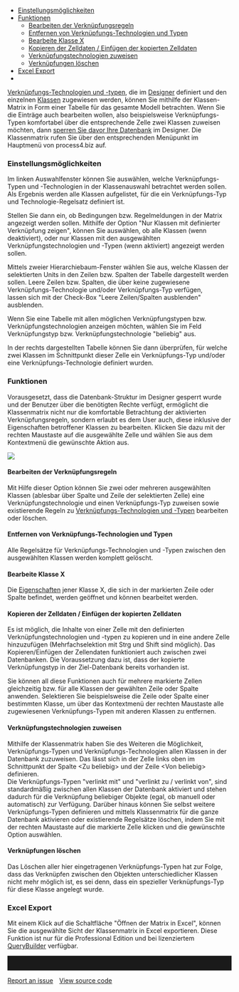 -   [Einstellungsmöglichkeiten](#einstellungsmöglichkeiten)
-   [Funktionen](#funktionen)
    -   [Bearbeiten der Verknüpfungsregeln](#bearbeiten-der-verknüpfungsregeln)
    -   [Entfernen von Verknüpfungs-Technologien und Typen](#entfernen-von-verknüpfungs-technologien-und-typen)
    -   [Bearbeite Klasse X](#bearbeite-klasse-x)
    -   [Kopieren der Zelldaten / Einfügen der kopierten Zelldaten](#kopieren-der-zelldaten--einfügen-der-kopierten-zelldaten)
    -   [Verknüpfungstechnologien zuweisen](#verknüpfungstechnologien-zuweisen)
    -   [Verknüpfungen löschen](#verknüpfungen-löschen)
-   [Excel Export](#excel-export)
-   

[Verknüpfungs-Technologien und -typen](verknuepfungen), die im
[Designer](etabase-designer-de) definiert und den einzelnen
[Klassen](klasse) zugewiesen werden, können Sie mithilfe der
Klassen-Matrix in Form einer Tabelle für das gesamte Modell betrachten.
Wenn Sie die Einträge auch bearbeiten wollen, also beispielsweise
Verknüpfungs-Typen komfortabel über die entsprechende Zelle zwei Klassen
zuweisen möchten, dann [sperren Sie davor Ihre
Datenbank](sperren-und-entsperren-von-designelementen) im Designer. Die
Klassenmatrix rufen Sie über den entsprechenden Menüpunkt im Hauptmenü
von process4.biz auf.

### Einstellungsmöglichkeiten

Im linken Auswahlfenster können Sie auswählen, welche Verknüpfungs-Typen
und -Technologien in der Klassenauswahl betrachtet werden sollen. Als
Ergebnis werden alle Klassen aufgelistet, für die ein Verknüpfungs-Typ
und Technologie-Regelsatz definiert ist.

Stellen Sie dann ein, ob Bedingungen bzw. Regelmeldungen in der Matrix
angezeigt werden sollen. Mithilfe der Option "Nur Klassen mit
definierter Verknüpfung zeigen", können Sie auswählen, ob alle Klassen
(wenn deaktiviert), oder nur Klassen mit den ausgewählten
Verknüpfungstechnologien und -Typen (wenn aktiviert) angezeigt werden
sollen.

Mittels zweier Hierarchiebaum-Fenster wählen Sie aus, welche Klassen der
selektierten Units in den Zeilen bzw. Spalten der Tabelle dargestellt
werden sollen. Leere Zeilen bzw. Spalten, die über keine zugewiesene
Verknüpfungs-Technologie und/oder Verknüpfungs-Typ verfügen,  
lassen sich mit der Check-Box "Leere Zeilen/Spalten ausblenden"
ausblenden.

Wenn Sie eine Tabelle mit allen möglichen Verknüpfungstypen bzw.
Verknüpfungstechnologien anzeigen möchten, wählen Sie im Feld
Verknüpfungstyp bzw. Verknüpfungstechnologie "beliebig" aus.

In der rechts dargestellten Tabelle können Sie dann überprüfen, für
welche zwei Klassen im Schnittpunkt dieser Zelle ein Verknüpfungs-Typ
und/oder eine Verknüpfungs-Technologie definiert wurden.

### Funktionen

Vorausgesetzt, dass die Datenbank-Struktur im Designer gesperrt wurde
und der Benutzer über die benötigten Rechte verfügt, ermöglicht die
Klassenmatrix nicht nur die komfortable Betrachtung der aktivierten
Verknüpfungsregeln, sondern erlaubt es dem User auch, diese inklusive
der Eigenschaften betroffener Klassen zu bearbeiten. Klicken Sie dazu
mit der rechten Maustaste auf die ausgewählte Zelle und wählen Sie aus
dem Kontextmenü die gewünschte Aktion aus.


![](//images.ctfassets.net/utx1h0gfm1om/5JCrS8hcruskko28K6gi2K/b8de66812fca0dafa2a0cc21398e8a9a/1018241.png)


#### Bearbeiten der Verknüpfungsregeln

Mit Hilfe dieser Option können Sie zwei oder mehreren ausgewählten
Klassen (ablesbar über Spalte und Zeile der selektierten Zelle) eine
Verknüpfungstechnologie und einen Verknüpfungs-Typ zuweisen sowie
existierende Regeln zu [Verknüpfungs-Technologien und
-Typen](verknuepfungen) bearbeiten oder löschen.

#### Entfernen von Verknüpfungs-Technologien und Typen

Alle Regelsätze für Verknüpfungs-Technologien und -Typen zwischen den
ausgewählten Klassen werden komplett gelöscht.

#### Bearbeite Klasse X

Die [Eigenschaften](eigenschaften-dialogfenster) jener Klasse X, die
sich in der markierten Zeile oder Spalte befindet, werden geöffnet und
können bearbeitet werden.

#### Kopieren der Zelldaten / Einfügen der kopierten Zelldaten

Es ist möglich, die Inhalte von einer Zelle mit den definierten
Verknüpfungstechnologien und -typen zu kopieren und in eine andere Zelle
hinzuzufügen (Mehrfachselektion mit Strg und Shift sind möglich). Das
Kopieren/Einfügen der Zellendaten funktioniert auch zwischen zwei
Datenbanken. Die Voraussetzung dazu ist, dass der kopierte
Verknüpfungstyp in der Ziel-Datenbank bereits vorhanden ist.

Sie können all diese Funktionen auch für mehrere markierte Zellen
gleichzeitig bzw. für alle Klassen der gewählten Zeile oder Spalte
anwenden. Selektieren Sie beispielsweise die Zeile oder Spalte einer
bestimmten Klasse, um über das Kontextmenü der rechten Maustaste alle
zugewiesenen Verknüpfungs-Typen mit anderen Klassen zu entfernen.

#### Verknüpfungstechnologien zuweisen

Mithilfe der Klassenmatrix haben Sie des Weiteren die Möglichkeit,
Verknüpfungs-Typen und Verknüpfungs-Technologien allen Klassen in der
Datenbank zuzuweisen. Das lässt sich in der Zelle links oben im
Schnittpunkt der Spalte &lt;Zu beliebig&gt; und der Zeile &lt;Von
beliebig&gt; definieren.  
Die Verknüpfungs-Typen "verlinkt mit" und "verlinkt zu / verlinkt von",
sind standardmäßig zwischen allen Klassen der Datenbank aktiviert und
stehen dadurch für die Verknüpfung beliebiger Objekte (egal, ob manuell
oder automatisch) zur Verfügung. Darüber hinaus können Sie selbst
weitere Verknüpfungs-Typen definieren und mittels Klassenmatrix für die
ganze Datenbank aktivieren oder existierende Regelsätze löschen, indem
Sie mit der rechten Maustaste auf die markierte Zelle klicken und die
gewünschte Option auswählen.

#### Verknüpfungen löschen

Das Löschen aller hier eingetragenen Verknüpfungs-Typen hat zur Folge,
dass das Verknüpfen zwischen den Objekten unterschiedlicher Klassen
nicht mehr möglich ist, es sei denn, dass ein spezieller
Verknüpfungs-Typ für diese Klasse angelegt wurde.

### Excel Export

Mit einem Klick auf die Schaltfläche "Öffnen der Matrix in Excel",
können Sie die ausgewählte Sicht der Klassenmatrix in Excel exportieren.
Diese Funktion ist nur für die Professional Edition und bei lizenziertem
[QueryBuilder](querybuilder-de) verfügbar.


<hr style="padding-top:2rem" />
<a href="https://github.com/process4/docs/issues" target="_blank" class="bgw btn btn-primary btn-lg shadow-sm">Report an issue</a>
<a href="https://github.com/process4/docs" target="_blank" class="bgw btn btn-primary btn-lg shadow-sm" style="margin-left:10px;">View source code</a>